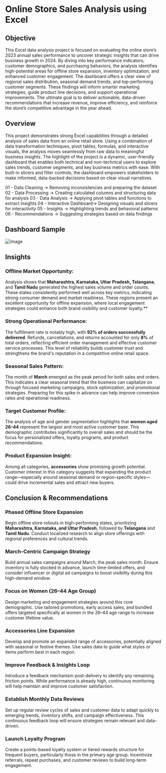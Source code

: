 # Online Store Sales Analysis using Excel

## Objective

This Excel data analysis project is focused on evaluating the online store’s 2023 annual sales performance to uncover strategic insights that can drive business growth in 2024. By diving into key performance indicators, customer demographics, and purchasing behaviors, the analysis identifies high-potential areas for offline store expansion, inventory optimization, and enhanced customer engagement. The dashboard offers a clear view of regional sales distribution, seasonal demand trends, and top-performing customer segments. These findings will inform smarter marketing strategies, guide product line decisions, and support operational improvements. The ultimate goal is to deliver actionable, data-driven recommendations that increase revenue, improve efficiency, and reinforce the store’s competitive advantage in the year ahead.

## Overview

This project demonstrates strong Excel capabilities through a detailed analysis of sales data from an online retail store. Using a combination of data transformation techniques, pivot tables, formulas, and interactive visuals, the analysis moves seamlessly from raw data to meaningful business insights. The highlight of the project is a dynamic, user-friendly dashboard that enables both technical and non-technical users to explore sales trends, customer segments, and key business metrics with ease. With built-in slicers and filter controls, the dashboard empowers stakeholders to make informed, data-backed decisions based on clear visual narratives.

01 - Data Cleaning        → Removing inconsistencies and preparing the dataset
02 - Data Processing      → Creating calculated columns and structuring data for analysis
03 - Data Analysis        → Applying pivot tables and functions to extract insights
04 - Interactive Dashboard→ Designing visuals and slicers for interactivity
05 - Insights             → Highlighting trends and behavioral patterns
06 - Recommendations      → Suggesting strategies based on data findings

## Dashboard Sample
![image](https://github.com/user-attachments/assets/beb35898-308e-46aa-bb58-96d871be123b)



## Insights

### Offline Market Opportunity: 
Analysis shows that **Maharashtra, Karnataka, Uttar Pradesh, Telangana**, and **Tamil Nadu** generated the highest sales volume and order counts. These states consistently performed well across key metrics, indicating strong consumer demand and market readiness. These regions present an excellent opportunity for offline expansion, where local engagement strategies could enhance both brand visibility and customer loyalty.**

### Strong Operational Performance: 
The fulfillment rate is notably high, with **92% of orders successfully delivered**. Refunds, cancellations, and returns accounted for only **8%** of total orders, reflecting efficient order management and effective customer service processes. This level of reliability builds customer trust and strengthens the brand's reputation in a competitive online retail space.

### Seasonal Sales Pattern: 
The month of **March** emerged as the peak period for both sales and orders. This indicates a clear seasonal trend that the business can capitalize on through focused marketing campaigns, stock optimization, and promotional strategies. Preparing for this spike in advance can help improve conversion rates and operational readiness.

### Target Customer Profile: 
The analysis of age and gender segmentation highlights that **women aged 26–44** represent the largest and most active customer base. This demographic contributes significantly to overall sales and should be the focus for personalized offers, loyalty programs, and product recommendations.

### Product Expansion Insight: 
Among all categories, **accessories** show promising growth potential. Customer interest in this category suggests that expanding the product range—especially around seasonal demand or region-specific styles—could drive incremental sales and attract new buyers.

## Conclusion & Recommendations

### Phased Offline Store Expansion  
Begin offline store rollouts in high-performing states, prioritizing **Maharashtra, Karnataka, and Uttar Pradesh**, followed by **Telangana** and **Tamil Nadu**. Conduct localized research to align store offerings with regional preferences and cultural trends.

### March-Centric Campaign Strategy  
Build annual sales campaigns around March, the peak sales month. Ensure inventory is fully stocked in advance, launch time-limited offers, and consider influencer or digital ad campaigns to boost visibility during this high-demand window.

### Focus on Women (26–44 Age Group)  
Design marketing and engagement strategies around this core demographic. Use tailored promotions, early access sales, and bundled offers targeted specifically at women in the 26–44 age range to increase customer lifetime value.

### Accessories Line Expansion  
Develop and promote an expanded range of accessories, potentially aligned with seasonal or festive themes. Use sales data to guide what styles or items perform best in each region.

### Improve Feedback & Insights Loop  
Introduce a feedback mechanism post-delivery to identify any remaining friction points. While performance is already high, continuous monitoring will help maintain and improve customer satisfaction.

### Establish Monthly Data Reviews  
Set up regular review cycles of sales and customer data to adapt quickly to emerging trends, inventory shifts, and campaign effectiveness. This continuous feedback loop will ensure strategies remain relevant and data-driven.

### Launch Loyalty Program  
Create a points-based loyalty system or tiered rewards structure for frequent buyers, particularly those in the primary age group. Incentivize referrals, repeat purchases, and customer reviews to build long-term engagement.
